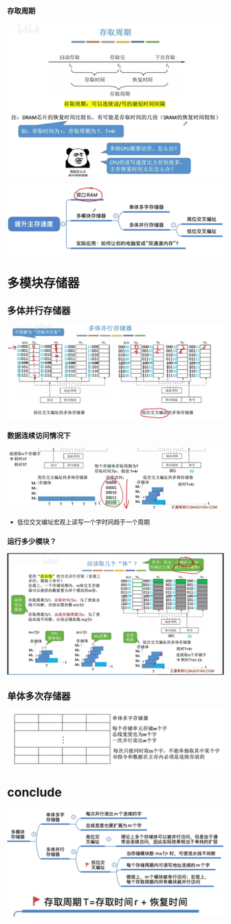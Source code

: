 


### 存取周期
![输入图片说明](/imgs/2025-08-06/vYjcIwqSkN3eC4Jq.png)

![输入图片说明](/imgs/2025-08-06/BbKny9wfx5VhJZtu.png)
# 多模块存储器
## 多体并行存储器
![输入图片说明](/imgs/2025-08-06/jjIaUJunlPpJpzV1.png)
### 数据连续访问情况下
![输入图片说明](/imgs/2025-08-06/mIEY30BLnKlCPnF0.png)
- 低位交叉编址宏观上读写一个字时间趋于一个周期

### 运行多少模块？
![输入图片说明](/imgs/2025-08-06/HK7fg47c6cf8g93t.png)


## 单体多次存储器
![输入图片说明](/imgs/2025-08-06/cYUK8VnJ5rETc6cN.png)

# conclude
![输入图片说明](/imgs/2025-08-06/6ZyKWAeWsKHDZSop.png)
![输入图片说明](/imgs/2025-08-06/1mD69skLZZHnv3QP.png)
<!--stackedit_data:
eyJoaXN0b3J5IjpbMTY4Njc2MDA4MF19
-->